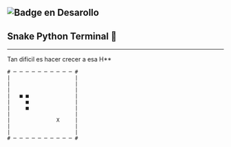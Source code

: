 ![Badge en Desarollo](https://img.shields.io/badge/STATUS-Con%20Ganas%20Pero%20Sin%20Fuerzas-green)
---
<h2>Snake Python Terminal 🐍</h2>

---
Tan dificil es hacer crecer a esa H**
````
# ─ ─ ─ ─ ─ ─ ─ ─ ─ ─ #
|                     |
|                     |
|                     |
|   ■ ■               |
|     ■               |
|     ■               |
|                     |
|               X     |
|                     |
|                     |
# ─ ─ ─ ─ ─ ─ ─ ─ ─ ─ #
````
